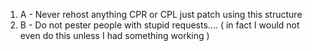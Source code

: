 1. A - Never rehost anything CPR or CPL just patch using this structure
2. B - Do not pester people with stupid requests.... ( in fact I would not even do this unless I had something working ) 
